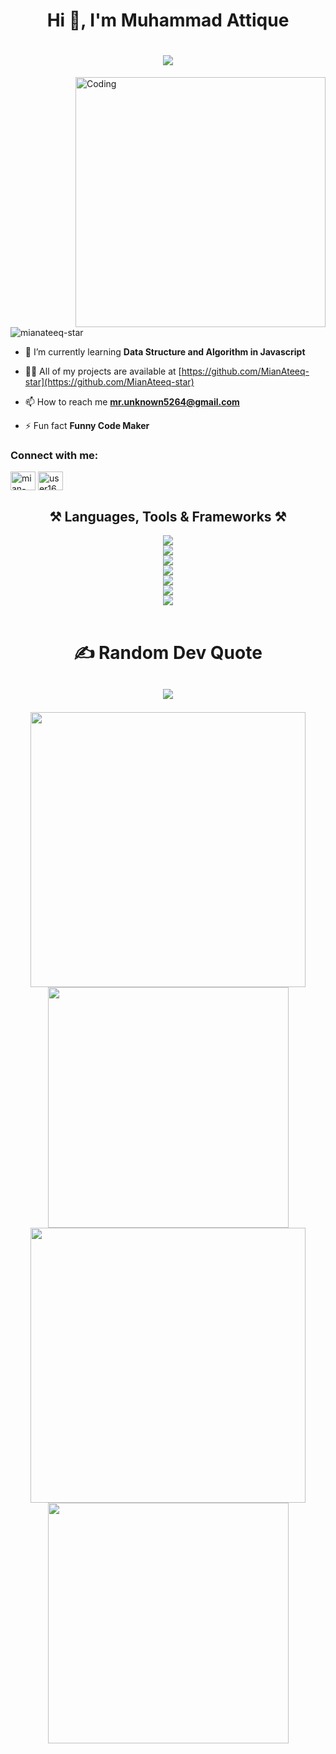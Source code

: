 

<h1 align="center">Hi 👋, I'm Muhammad Attique</h1>

[comment]: <> (Animated Intro.)

<h1 align="center">
    <img src="https://readme-typing-svg.herokuapp.com/?font=Righteous&size=35&center=true&vCenter=true&width=900&height=70&duration=5000&lines=Hi+There!+👋;+I'm+Muhammad+Attique!;+Software+Developer,+Ready+to+Collaborate...+😎&color=3C99D4" />
</h1>
<img align="right" alt="Coding" width="400" src="https://media1.giphy.com/media/qgQUggAC3Pfv687qPC/giphy.gif">

<p align="left"> <img src="https://komarev.com/ghpvc/?username=mianateeq-star&label=Profile%20views&color=0e75b6&style=flat" alt="mianateeq-star" /> </p>

- 🌱 I’m currently learning **Data Structure and Algorithm in Javascript**

- 👨‍💻 All of my projects are available at [https://github.com/MianAteeq-star](https://github.com/MianAteeq-star)

- 📫 How to reach me **mr.unknown5264@gmail.com**

- ⚡ Fun fact **Funny Code Maker**

[comment]: <> (contact Me)

<h3 align="left">Connect with me:</h3>
<p align="left">
<a href="https://linkedin.com/in/mian-ateeq-star-a6a0202b0/" target="blank"><img align="center" src="https://raw.githubusercontent.com/rahuldkjain/github-profile-readme-generator/master/src/images/icons/Social/linked-in-alt.svg" alt="mian-ateeq-star-a6a0202b0/" height="30" width="40" /></a>
<a href="https://www.leetcode.com/user1629yi/" target="blank"><img align="center" src="https://raw.githubusercontent.com/rahuldkjain/github-profile-readme-generator/master/src/images/icons/Social/leet-code.svg" alt="user1629yi/" height="30" width="40" /></a>
</p>

<div>
    <div>
        <h2 align="center">⚒️ Languages, Tools & Frameworks ⚒️</h2>
        <div align="center">
            <img src="https://skillicons.dev/icons?i=vscode," />
             <br>
            <img src="https://skillicons.dev/icons?i=git,github,gitlab," />
             <br>
            <img src="https://skillicons.dev/icons?i=react,nodejs,mongodb,express,react" />
             <br>
            <img src="https://skillicons.dev/icons?i=html,css,javascript,typescript,bootstrap,tailwind,figma," />
             <br>
            <img src="https://skillicons.dev/icons?i=npm,redux,sass,postman,ai" />
             <br>
            <img src="https://skillicons.dev/icons?i=nextjs,firebase,netlify," />
             <br>
            <img src="https://skillicons.dev/icons?i=ps," />
        </div>
    </div>
</div>

<br>

  
<h1 align="center"> 
✍️ Random Dev Quote
 <h2 align="center">
   


![](https://quotes-github-readme.vercel.app/api?type=horizontal&theme=radical)

 </h2>

</h1>




<div align="center">
  <img width="440px" src="https://github-readme-stats.vercel.app/api?username=mianateeq-star&show_icons=true&theme=onedark">
  <img width="385px" src="https://github-readme-stats.anuraghazra1.vercel.app/api/top-langs/?username=mianateeq-star&layout=compact&theme=onedark" />
  <img width="440px" src="https://github-readme-activity-graph.vercel.app/graph?username=mianateeq-star&theme=github">
  <img width="385px" src="https://github-readme-streak-stats.herokuapp.com/?user=mianateeq-star&theme=onedark" />
</div>
